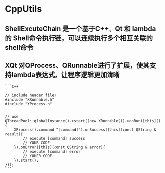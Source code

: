 # CppUtils

## ShellExcuteChain 是一个基于C++、Qt 和 lambda 的 Shell命令执行链，可以连续执行多个相互关联的shell命令

## XQt 对QProcess、QRunnable进行了扩展，使其支持lambda表达式，让程序逻辑更加清晰

    ```C++

    // include header files
    #include "XRunnable.h"
    #include "XProcess.h"


    // use
    QThreadPool::globalInstance()->start((new XRunnable())->onRun([this](){
        XProcess().command("[command]").onSuccess([this](const QString & result){
            // execute [command] success
            // YOUR CODE
        }).onError([this](const QString & error){
            // execute [command] error
            // YOUER CODE
        }).start();
    }));
    ```
